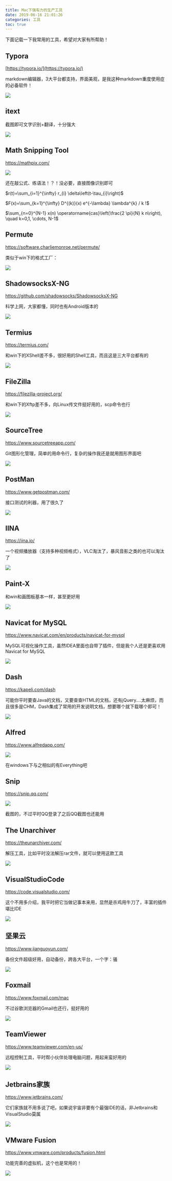 ```yaml
---
title: Mac下强有力的生产工具
date: 2019-06-16 21:01:26
categories: 工具
toc: true
---
```


下面记载一下我常用的工具，希望对大家有所帮助！

## Typora

[https://typora.io/](https://typora.io/)

markdown编辑器，3大平台都支持，界面美观，是我这种markdown重度使用症的必备软件！

![](https://s2.ax1x.com/2019/06/16/VTWYVO.png)

## itext

截图即可文字识别+翻译，十分强大

![](https://s2.ax1x.com/2019/06/18/VLtd3T.png)

## Math Snipping Tool

https://mathpix.com/

![](https://s2.ax1x.com/2019/06/16/VTWlx1.png)

还在敲公式、练语法！？！没必要，直接图像识别即可

$r(t)=\sum_{i=1}^{\infty} r_{i} \delta\left(t-\tau_{i}\right)$

$F(x)=\sum_{k=1}^{\infty} D^{(k)}(x) e^{-\lambda} \lambda^{k} / k !$

$\sum_{n=0}^{N-1} x(n) \operatorname{cas}\left(\frac{2 \pi}{N} k n\right), \quad k=0,1, \cdots, N-1$

## Permute

https://software.charliemonroe.net/permute/

类似于win下的格式工厂：

![](https://s2.ax1x.com/2019/06/16/VT2AWn.png)

## ShadowsocksX-NG

https://github.com/shadowsocks/ShadowsocksX-NG

科学上网，大家都懂，同时也有Android版本的

![](https://s2.ax1x.com/2019/06/16/VTf0kF.png)

## Termius

https://termius.com/

和win下的XShell差不多，很好用的Shell工具，而且这是三大平台都有的

![](https://s2.ax1x.com/2019/06/16/VTRqgI.png)

## FileZilla

https://filezilla-project.org/

和win下的Xftp差不多，向Linux传文件挺好用的，scp命令也行

![](https://s2.ax1x.com/2019/06/16/VTRhDK.png)

## SourceTree

https://www.sourcetreeapp.com/

Git图形化管理，简单的用命令行，复杂的操作我还是就用图形界面吧

![](https://s2.ax1x.com/2019/06/16/VTRy4J.png)

## PostMan

https://www.getpostman.com/

接口测试的利器，用了很久了

![](https://s2.ax1x.com/2019/06/16/VTWhzn.png)

## IINA

https://iina.io/

一个视频播放器（支持多种视频格式），VLC淘汰了，暴风音影之类的也可以淘汰了

![](https://s2.ax1x.com/2019/06/16/VTfylR.png)

## Paint-X

和win和画图板基本一样，甚至更好用

![](https://s2.ax1x.com/2019/06/16/VTfVSA.png)

## Navicat for MySQL

https://www.navicat.com/en/products/navicat-for-mysql

MySQL可视化操作工具，虽然IDEA里面也自带了插件，但是我个人还是更喜欢用Navicat for MySQL

![](https://s2.ax1x.com/2019/06/16/VTf3Wj.png)

## Dash

https://kapeli.com/dash

可能你平时要查Java的文档，又要查查HTML的文档，还有jQuery….太麻烦，而且很多是CHM，Dash集成了常用的开发说明文档，想要哪个就下载哪个即可！

![](https://s2.ax1x.com/2019/06/16/VTflFg.png)



## Alfred

https://www.alfredapp.com/

![](https://s2.ax1x.com/2019/06/16/VTfO78.png)

在windows下与之相似的有Everything吧

## Snip

https://snip.qq.com/

![](https://s2.ax1x.com/2019/06/16/VThN3d.png)

截图的，不过平时QQ登录了之后QQ截图也还能用

## The Unarchiver

https://theunarchiver.com/

解压工具，比如平时没法解压rar文件，就可以使用这款工具

![](https://s2.ax1x.com/2019/06/16/VTh2gs.png)

## VisualStudioCode

https://code.visualstudio.com/

这个不用多介绍，我平时把它当做记事本来用，显然是杀鸡用牛刀了，丰富的插件堪比IDE

![](https://s2.ax1x.com/2019/06/16/VT4YZV.png)

## 坚果云

https://www.jianguoyun.com/

备份文件超级好用，自动备份，跨各大平台，一个字：骚

![](https://s2.ax1x.com/2019/06/16/VT4Q2j.png)

## Foxmail

https://www.foxmail.com/mac

不过谷歌浏览器的Gmail也还行，挺好用的

![](https://s2.ax1x.com/2019/06/16/VT4KPg.png)

## TeamViewer

https://www.teamviewer.com/en-us/

远程控制工具，平时帮小伙伴处理电脑问题，用起来蛮好用的

![](https://s2.ax1x.com/2019/06/16/VT4wRJ.png)

## Jetbrains家族

https://www.jetbrains.com/

它们家族就不用多说了吧，如果说宇宙非要有个最强IDE的话，非Jetbrains和VisualStudio莫属

![](https://s2.ax1x.com/2019/06/16/VT5spQ.png)

## VMware Fusion

https://www.vmware.com/products/fusion.html

功能完善的虚拟机，这个也是常用的！

![](https://s2.ax1x.com/2019/06/16/VT5jAK.png)

